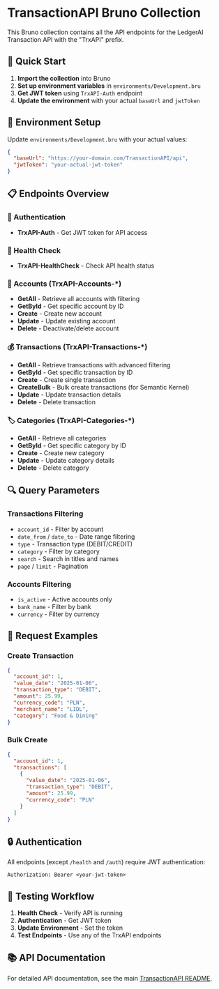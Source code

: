 # TransactionAPI Bruno Collection

This Bruno collection contains all the API endpoints for the LedgerAI Transaction API with the "TrxAPI" prefix.

## 🚀 Quick Start

1. **Import the collection** into Bruno
2. **Set up environment variables** in `environments/Development.bru`
3. **Get JWT token** using `TrxAPI-Auth` endpoint
4. **Update the environment** with your actual `baseUrl` and `jwtToken`

## 🔧 Environment Setup

Update `environments/Development.bru` with your actual values:

```json
{
  "baseUrl": "https://your-domain.com/TransactionAPI/api",
  "jwtToken": "your-actual-jwt-token"
}
```

## 📋 Endpoints Overview

### 🔐 Authentication
- **TrxAPI-Auth** - Get JWT token for API access

### 🏥 Health Check
- **TrxAPI-HealthCheck** - Check API health status

### 🏦 Accounts (TrxAPI-Accounts-*)
- **GetAll** - Retrieve all accounts with filtering
- **GetById** - Get specific account by ID
- **Create** - Create new account
- **Update** - Update existing account
- **Delete** - Deactivate/delete account

### 💰 Transactions (TrxAPI-Transactions-*)
- **GetAll** - Retrieve transactions with advanced filtering
- **GetById** - Get specific transaction by ID
- **Create** - Create single transaction
- **CreateBulk** - Bulk create transactions (for Semantic Kernel)
- **Update** - Update transaction details
- **Delete** - Delete transaction

### 🏷️ Categories (TrxAPI-Categories-*)
- **GetAll** - Retrieve all categories
- **GetById** - Get specific category by ID
- **Create** - Create new category
- **Update** - Update category details
- **Delete** - Delete category

## 🔍 Query Parameters

### Transactions Filtering
- `account_id` - Filter by account
- `date_from` / `date_to` - Date range filtering
- `type` - Transaction type (DEBIT/CREDIT)
- `category` - Filter by category
- `search` - Search in titles and names
- `page` / `limit` - Pagination

### Accounts Filtering
- `is_active` - Active accounts only
- `bank_name` - Filter by bank
- `currency` - Filter by currency

## 📝 Request Examples

### Create Transaction
```json
{
  "account_id": 1,
  "value_date": "2025-01-06",
  "transaction_type": "DEBIT",
  "amount": 25.99,
  "currency_code": "PLN",
  "merchant_name": "LIDL",
  "category": "Food & Dining"
}
```

### Bulk Create
```json
{
  "account_id": 1,
  "transactions": [
    {
      "value_date": "2025-01-06",
      "transaction_type": "DEBIT",
      "amount": 25.99,
      "currency_code": "PLN"
    }
  ]
}
```

## 🔒 Authentication

All endpoints (except `/health` and `/auth`) require JWT authentication:

```http
Authorization: Bearer <your-jwt-token>
```

## 🧪 Testing Workflow

1. **Health Check** - Verify API is running
2. **Authentication** - Get JWT token
3. **Update Environment** - Set the token
4. **Test Endpoints** - Use any of the TrxAPI endpoints

## 📚 API Documentation

For detailed API documentation, see the main [TransactionAPI README](../../TransactionAPI/README.md).
